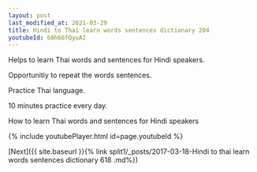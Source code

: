 ```yaml
---
layout: post
last_modified_at: 2021-03-29
title: Hindi to Thai learn words sentences dictionary 204 
youtubeId: 60h66fQyuAI
---
```

 
 
Helps to learn Thai words and sentences for Hindi speakers.

Opportunitiy to repeat the words sentences. 

Practice Thai language. 
 
10 minutes practice every day. 
 
How to learn Thai words and sentences for Hindi speakers 
 
{% include youtubePlayer.html id=page.youtubeId %}
 
 
[Next]({{ site.baseurl }}{% link  split1/_posts/2017-03-18-Hindi to thai learn words sentences dictionary 618 .md%})
 
